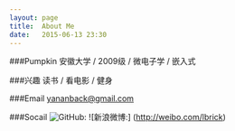```yaml
---
layout:	page
title:	About Me
date:	2015-06-13 23:30 
---
```


###Pumpkin
安徽大学 / 2009级 / 微电子学 / 嵌入式

###兴趣
读书 / 看电影 / 健身

###Email
yananback@gmail.com

###Socail
![GitHub:]( http://github.com/larrybrick)
![新浪微博:] (http://weibo.com/lbrick)
